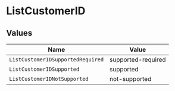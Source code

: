 # ListCustomerID


## Values

| Name                              | Value                             |
| --------------------------------- | --------------------------------- |
| `ListCustomerIDSupportedRequired` | supported-required                |
| `ListCustomerIDSupported`         | supported                         |
| `ListCustomerIDNotSupported`      | not-supported                     |